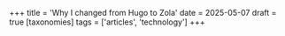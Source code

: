 +++
title = 'Why I changed from Hugo to Zola'
date = 2025-05-07
draft = true
[taxonomies]
tags = ['articles', 'technology']
+++

